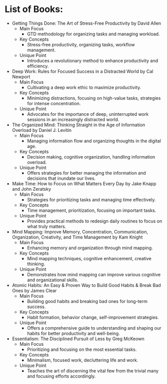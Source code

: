 # List of Books:
- Getting Things Done: The Art of Stress-Free Productivity by David Allen
    - Main Focus
        - GTD methodology for organizing tasks and managing workload.
    - Key Concepts
        - Stress-free productivity, organizing tasks, workflow management.
    - Unique Point
        - Introduces a revolutionary method to enhance productivity and efficiency.
- Deep Work: Rules for Focused Success in a Distracted World by Cal Newport
    - Main Focus
        - Cultivating a deep work ethic to maximize productivity.
    - Key Concepts
        - Minimizing distractions, focusing on high-value tasks, strategies for intense concentration.
    - Unique Point
        - Advocates for the importance of deep, uninterrupted work sessions in an increasingly distracted world.
- The Organized Mind: Thinking Straight in the Age of Information Overload by Daniel J. Levitin
    - Main Focus
        - Managing information flow and organizing thoughts in the digital age.
    - Key Concepts
        - Decision making, cognitive organization, handling information overload.
    - Unique Point
        - Offers strategies for better managing the information and decisions that inundate our lives.
- Make Time: How to Focus on What Matters Every Day by Jake Knapp and John Zeratsky
    - Main Focus
        - Strategies for prioritizing tasks and managing time effectively.
    - Key Concepts
        - Time management, prioritization, focusing on important tasks.
    - Unique Point
        - Provides practical methods to redesign daily routines to focus on what truly matters.
- Mind Mapping: Improve Memory, Concentration, Communication, Organization, Creativity, and Time Management by Kam Knight
    - Main Focus
        - Enhancing memory and organization through mind mapping.
    - Key Concepts
        - Mind mapping techniques, cognitive enhancement, creative thinking.
    - Unique Point
        - Demonstrates how mind mapping can improve various cognitive and organizational skills.
- Atomic Habits: An Easy & Proven Way to Build Good Habits & Break Bad Ones by James Clear
    - Main Focus
        - Building good habits and breaking bad ones for long-term success.
    - Key Concepts
        - Habit formation, behavior change, self-improvement strategies.
    - Unique Point
        - Offers a comprehensive guide to understanding and shaping our habits for better productivity and well-being.
- Essentialism: The Disciplined Pursuit of Less by Greg McKeown
    - Main Focus
        - Prioritizing and focusing on the most essential tasks.
    - Key Concepts
        - Minimalism, focused work, decluttering life and work.
    - Unique Point
        - Teaches the art of discerning the vital few from the trivial many and focusing efforts accordingly.